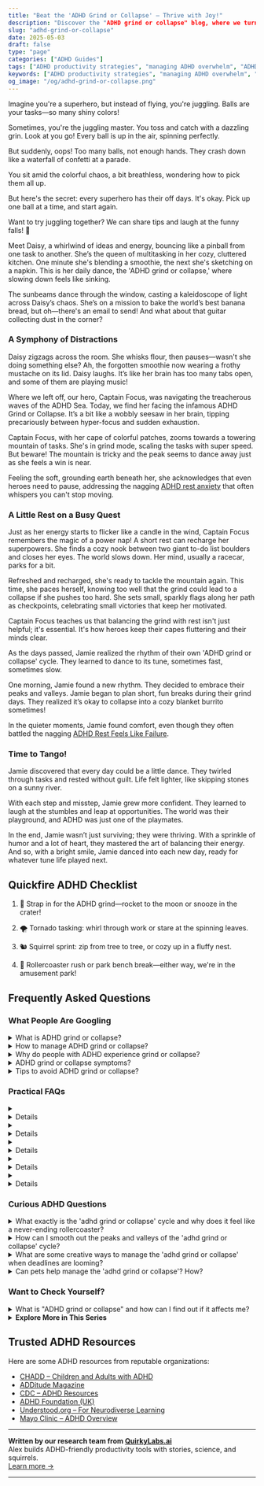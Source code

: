 ```yaml
---
title: "Beat the 'ADHD Grind or Collapse' – Thrive with Joy!"
description: "Discover the "ADHD grind or collapse" blog, where we turn chaos into comfort! Unpack the superhero in you with heartfelt stories and tips that feel like a warm hug. Dive in and feel understood!"
slug: "adhd-grind-or-collapse"
date: 2025-05-03
draft: false
type: "page"
categories: ["ADHD Guides"]
tags: ["ADHD productivity strategies", "managing ADHD overwhelm", "ADHD task management", "ADHD work-life balance", "ADHD coping mechanisms", "embracing ADHD quirks", "adult ADHD support"]
keywords: ["ADHD productivity strategies", "managing ADHD overwhelm", "ADHD task management", "ADHD work-life balance", "ADHD coping mechanisms", "embracing ADHD quirks", "adult ADHD support"]
og_image: "/og/adhd-grind-or-collapse.png"
---
```


Imagine you're a superhero, but instead of flying, you're juggling. Balls are your tasks—so many shiny colors!

Sometimes, you're the juggling master. You toss and catch with a dazzling grin. Look at you go! Every ball is up in the air, spinning perfectly.

But suddenly, oops! Too many balls, not enough hands. They crash down like a waterfall of confetti at a parade.

You sit amid the colorful chaos, a bit breathless, wondering how to pick them all up.

But here's the secret: every superhero has their off days. It's okay. Pick up one ball at a time, and start again.

Want to try juggling together? We can share tips and laugh at the funny falls! 🎉

Meet Daisy, a whirlwind of ideas and energy, bouncing like a pinball from one task to another. She’s the queen of multitasking in her cozy, cluttered kitchen. One minute she's blending a smoothie, the next she's sketching on a napkin. This is her daily dance, the 'ADHD grind or collapse,' where slowing down feels like sinking.

The sunbeams dance through the window, casting a kaleidoscope of light across Daisy’s chaos. She’s on a mission to bake the world’s best banana bread, but oh—there's an email to send! And what about that guitar collecting dust in the corner?

### A Symphony of Distractions

Daisy zigzags across the room. She whisks flour, then pauses—wasn't she doing something else? Ah, the forgotten smoothie now wearing a frothy mustache on its lid. Daisy laughs. It’s like her brain has too many tabs open, and some of them are playing music!

Where we left off, our hero, Captain Focus, was navigating the treacherous waves of the ADHD Sea. Today, we find her facing the infamous ADHD Grind or Collapse. It’s a bit like a wobbly seesaw in her brain, tipping precariously between hyper-focus and sudden exhaustion.

Captain Focus, with her cape of colorful patches, zooms towards a towering mountain of tasks. She's in grind mode, scaling the tasks with super speed. But beware! The mountain is tricky and the peak seems to dance away just as she feels a win is near.

Feeling the soft, grounding earth beneath her, she acknowledges that even heroes need to pause, addressing the nagging [ADHD rest anxiety](/pages/adhd-rest-anxiety/) that often whispers you can't stop moving.

### A Little Rest on a Busy Quest

Just as her energy starts to flicker like a candle in the wind, Captain Focus remembers the magic of a power nap! A short rest can recharge her superpowers. She finds a cozy nook between two giant to-do list boulders and closes her eyes. The world slows down. Her mind, usually a racecar, parks for a bit.

Refreshed and recharged, she's ready to tackle the mountain again. This time, she paces herself, knowing too well that the grind could lead to a collapse if she pushes too hard. She sets small, sparkly flags along her path as checkpoints, celebrating small victories that keep her motivated.

Captain Focus teaches us that balancing the grind with rest isn't just helpful; it's essential. It's how heroes keep their capes fluttering and their minds clear.

As the days passed, Jamie realized the rhythm of their own 'ADHD grind or collapse' cycle. They learned to dance to its tune, sometimes fast, sometimes slow.

One morning, Jamie found a new rhythm. They decided to embrace their peaks and valleys. Jamie began to plan short, fun breaks during their grind days. They realized it’s okay to collapse into a cozy blanket burrito sometimes!

In the quieter moments, Jamie found comfort, even though they often battled the nagging [ADHD Rest Feels Like Failure](/pages/adhd-rest-feels-like-failure/).

### Time to Tango!

Jamie discovered that every day could be a little dance. They twirled through tasks and rested without guilt. Life felt lighter, like skipping stones on a sunny river.

With each step and misstep, Jamie grew more confident. They learned to laugh at the stumbles and leap at opportunities. The world was their playground, and ADHD was just one of the playmates.

In the end, Jamie wasn’t just surviving; they were thriving. With a sprinkle of humor and a lot of heart, they mastered the art of balancing their energy. And so, with a bright smile, Jamie danced into each new day, ready for whatever tune life played next.

## Quickfire ADHD Checklist

1. 🚀 Strap in for the ADHD grind—rocket to the moon or snooze in the crater!

2. 🌪️ Tornado tasking: whirl through work or stare at the spinning leaves.

3. 🐿️ Squirrel sprint: zip from tree to tree, or cozy up in a fluffy nest.

4. 🎢 Rollercoaster rush or park bench break—either way, we're in the amusement park!

## Frequently Asked Questions



### What People Are Googling

<details><summary>What is ADHD grind or collapse?</summary><p>Absolutely, I'm glad you asked about this. "ADHD grind or collapse" is a term that some people use to describe a common pattern experienced by individuals with ADHD. It often involves pushing through tasks with intense focus and effort (grinding) until they reach a point of mental or physical exhaustion (collapse). This cycle can be challenging, but understanding it is a great first step towards finding more balanced and sustainable ways to manage your energy levels.</p></details>
<details><summary>How to manage ADHD grind or collapse?</summary><p>Managing the cycle of ADHD grind or collapse can definitely feel challenging, but you’re not alone in this. A cozy tip is to start by embracing a routine that includes regular breaks and time for relaxation—think of it as scheduling mini vacations throughout your day! It’s also helpful to set realistic goals and celebrate small wins, which can keep motivation up without overextending yourself. Remember, it’s perfectly okay to adjust your pace and ask for support when you need it; doing so helps prevent burnout and keeps you moving steadily forward.</p></details>
<details><summary>Why do people with ADHD experience grind or collapse?</summary><p>Absolutely, it's a great question to ask! People with ADHD often experience what's called "grind or collapse" due to the unique ways their brains manage energy and tasks. Essentially, during the "grind," they might push themselves intensely, often fueled by a surge of interest or the pressure of a looming deadline. However, this intense expenditure of energy can lead to a "collapse," where they feel mentally and physically drained, needing a significant period of rest and recovery. It's a bit like sprinting a marathon; pacing is tricky but crucial.</p></details>
<details><summary>ADHD grind or collapse symptoms?</summary><p>Absolutely, the "grind or collapse" cycle is something many people with ADHD experience, and you're definitely not alone in this. It's like oscillating between pushing yourself extremely hard (grinding) and then hitting a wall of exhaustion (collapsing). This happens because managing energy levels can be really tricky with ADHD. Remember, finding a more balanced approach to tasks and embracing a routine that includes regular breaks can make a big difference. It’s all about discovering what works best for your unique rhythm!</p></details>
<details><summary>Tips to avoid ADHD grind or collapse?</summary><p>Absolutely, taking care of yourself is crucial, especially when managing ADHD! A great tip is to break tasks into smaller, achievable steps, setting clear and manageable goals to avoid feeling overwhelmed. Remember to schedule regular breaks for rest and relaxation—maybe a cozy corner with a book or a short walk outside. Integrating enjoyable activities that you look forward to can also keep your energy levels up and prevent burnout. Keep it balanced and gentle; you're doing great!</p></details>



### Practical FAQs

<details><summary><details>What is the meaning of 'adhd grind or collapse'?<p>The term 'adhd grind or collapse' refers to a pattern often experienced by individuals with ADHD where they alternate between periods of high productivity (grind) and significant drops in performance or well-being (collapse). This cycle can be influenced by various factors including stress, overstimulation, and the inconsistent availability of neurotransmitters like dopamine.</p></details></summary><p>The phrase "ADHD grind or collapse" captures a very relatable experience for many with ADHD. It describes how you might find yourself in a cycle of pushing hard through tasks (that's the "grind") and then hitting a point where you just can't go further, leading to a drop in productivity or a need for a significant break (the "collapse"). This pattern can be especially frustrating because it feels like a rollercoaster of ups and downs. Remember, recognizing this pattern is a great first step towards managing it and finding a more balanced approach to your tasks and energy levels.</p></details>
<details><summary><details>How can someone manage the 'adhd grind or collapse' cycle?<p>Managing the 'adhd grind or collapse' cycle involves several strategies such as setting realistic goals, maintaining a consistent schedule, using time management tools, seeking professional counseling, and possibly using medication under the guidance of a healthcare provider. It is also helpful to incorporate regular breaks, prioritize self-care, and develop a supportive network.</p></details></summary><p>Navigating the 'ADHD grind or collapse' cycle can indeed feel like a daunting rollercoaster. A great starting point is setting achievable goals that don't overwhelm you, and then breaking these down into smaller, manageable tasks. Using tools like timers or apps designed for time management can also keep you on track without feeling burnt out. Remember, regular breaks and a bit of self-care are not just treats; they're essential parts of maintaining your rhythm and health. You’re doing wonderfully by seeking out strategies, so give yourself a pat on the back!</p></details>
<details><summary><details>What are the signs of the 'collapse' phase in 'adhd grind or collapse'?<p>The 'collapse' phase of 'adhd grind or collapse' is typically characterized by symptoms such as extreme fatigue, decreased motivation, feelings of overwhelm, procrastination, and sometimes increased irritability or mood swings. This phase can result in diminished productivity and can significantly impact daily functioning.</p></details></summary><p>Absolutely, recognizing the 'collapse' phase in the cycle of 'ADHD grind or collapse' is so important for managing your wellbeing. This phase often feels like hitting an emotional and physical wall after periods of high productivity or intense focus, known as the 'grind' phase. You might find yourself feeling unusually tired, struggling to start or finish tasks, and feeling overwhelmed or irritable more easily than usual. It's a signal from your body and mind to slow down and take care, so listening to these cues and allowing yourself some rest and recovery is key.</p></details>
<details><summary><details>Can therapy help with 'adhd grind or collapse'?<p>Yes, therapy can be very beneficial in managing 'adhd grind or collapse'. Cognitive-behavioral therapy (CBT) and other forms of psychotherapy can help individuals understand and manage their symptoms, develop coping strategies, and work through the emotional and psychological challenges associated with ADHD.</p></details></summary><p>Absolutely, therapy can be a wonderful support when dealing with the 'ADHD grind or collapse' cycle. Techniques like Cognitive-Behavioral Therapy (CBT) are particularly helpful in understanding your patterns and creating practical strategies to manage your energy and tasks more effectively. A therapist can also provide a compassionate space to explore the emotional ups and downs that come with ADHD. Together, you can work on building a more balanced approach to your daily challenges, making things feel a bit more manageable.</p></details>
<details><summary><details>Is medication necessary to manage 'adhd grind or collapse'?<p>Medication is not necessary for everyone with 'adhd grind or collapse', but it can be an effective component of treatment for some individuals. Stimulant medications, as well as non-stimulant options, can help improve focus, reduce impulsivity, and stabilize energy levels, potentially mitigating the extremes of the grind and collapse cycle. Decisions about medication should always be made in consultation with a healthcare professional.</p></details></summary><p>Absolutely! Whether or not to use medication to manage the 'ADHD grind or collapse' varies from person to person. While medications, like stimulants and non-stimulants, can indeed help smooth out those intense fluctuations in energy and focus, they're just one of many tools you might consider. It's always best to chat with a healthcare provider to tailor a plan that fits you perfectly, taking into account your unique needs and lifestyle. Remember, finding the right balance often involves a mix of strategies, including medication, behavioral techniques, and lifestyle adjustments.</p></details>



### Curious ADHD Questions

<details><summary>What exactly is the 'adhd grind or collapse' cycle and why does it feel like a never-ending rollercoaster?</summary><p>Ah, the 'ADHD grind or collapse' cycle can certainly feel like a never-ending rollercoaster, can't it? It’s a common pattern where you might find yourself in a phase of high productivity (the 'grind'), pushing through tasks with intense focus, often fueled by a sense of urgency or hyperfocus. Then, suddenly, there’s a shift to feeling overwhelmed or exhausted, leading to a drop in activity levels (the 'collapse'). This cycle happens because folks with ADHD often use up a lot of their mental and emotional energy during the grind phase, leaving little in the tank for consistent pacing. It’s like burning bright and fast, but not always lasting—the key is finding balance and strategies that help even out the highs and lows.</p></details>
<details><summary>How can I smooth out the peaks and valleys of the 'adhd grind or collapse' cycle?</summary><p>It’s so cozy to find ways to balance that classic ADHD cycle of intense grinding followed by total collapse, isn’t it? One helpful trick is to set a timer to take short breaks during a task, letting your mind rest before it feels overwhelmed. Also, try to sprinkle your day with varied activities that engage different parts of your brain – mix up creative tasks with more structured, simple chores. Lastly, a little self-compassion goes a long way; remind yourself that it's perfectly okay to have ups and downs, and each day gives us a fresh start to try again.</p></details>
<details><summary>What are some creative ways to manage the 'adhd grind or collapse' when deadlines are looming?</summary><p>Absolutely, managing those looming deadlines can definitely feel overwhelming, but there are some creative ways to help you through. One approach is to break your work into smaller, more manageable tasks and reward yourself after completing each one – maybe with a small treat or a five-minute dance break! It’s also helpful to switch up your environment; sometimes a change of scenery can really boost your focus and motivation. Lastly, don't hesitate to lean on your support network—sometimes just talking through your tasks or sharing your progress with a friend can reenergize you and help keep the momentum going.</p></details>
<details><summary>Can pets help manage the 'adhd grind or collapse'? How?</summary><p>Absolutely, pets can be wonderful companions in managing the ADHD grind or collapse! Having a furry friend around can offer a soothing presence, which may help reduce feelings of overwhelm and provide comfort during more intense moments. Pets also encourage a routine with their feeding and exercise schedules, which can help bring some structure to your day — a common struggle for those with ADHD. Plus, the simple act of caring for someone else (like a pet) can boost your mood and distract from less pleasant tasks, making the daily grind a bit more enjoyable.</p></details>



### Want to Check Yourself?

<details><summary>What is "ADHD grind or collapse" and how can I find out if it affects me?</summary><p>The term "ADHD grind or collapse" refers to a common pattern many individuals with ADHD experience, where they go through phases of high productivity (grinding) followed by periods of exhaustion or decreased function (collapse). This cycle can be influenced by the fluctuating energy levels and variable focus that are characteristic of ADHD. To figure out if this affects you, you might reflect on your own patterns: Do you often find yourself pushing incredibly hard on tasks, feeling highly motivated, only to later hit a wall of fatigue or disinterest? Keeping a simple journal of your productivity levels and emotional state over a few weeks can be really insightful. This self-awareness can be a cozy blanket, helping you understand your unique rhythms and needs.</p></details>

<script type="application/ld+json">
{
  "@context": "https://schema.org",
  "@type": "FAQPage",
  "mainEntity": [
    {
      "@type": "Question",
      "name": "What is ADHD grind or collapse?",
      "acceptedAnswer": {
        "@type": "Answer",
        "text": "Absolutely, I'm glad you asked about this. \"ADHD grind or collapse\" is a term that some people use to describe a common pattern experienced by individuals with ADHD. It often involves pushing through tasks with intense focus and effort (grinding) until they reach a point of mental or physical exhaustion (collapse). This cycle can be challenging, but understanding it is a great first step towards finding more balanced and sustainable ways to manage your energy levels."
      }
    },
    {
      "@type": "Question",
      "name": "How to manage ADHD grind or collapse?",
      "acceptedAnswer": {
        "@type": "Answer",
        "text": "Managing the cycle of ADHD grind or collapse can definitely feel challenging, but you\u2019re not alone in this. A cozy tip is to start by embracing a routine that includes regular breaks and time for relaxation\u2014think of it as scheduling mini vacations throughout your day! It\u2019s also helpful to set realistic goals and celebrate small wins, which can keep motivation up without overextending yourself. Remember, it\u2019s perfectly okay to adjust your pace and ask for support when you need it; doing so helps prevent burnout and keeps you moving steadily forward."
      }
    },
    {
      "@type": "Question",
      "name": "Why do people with ADHD experience grind or collapse?",
      "acceptedAnswer": {
        "@type": "Answer",
        "text": "Absolutely, it's a great question to ask! People with ADHD often experience what's called \"grind or collapse\" due to the unique ways their brains manage energy and tasks. Essentially, during the \"grind,\" they might push themselves intensely, often fueled by a surge of interest or the pressure of a looming deadline. However, this intense expenditure of energy can lead to a \"collapse,\" where they feel mentally and physically drained, needing a significant period of rest and recovery. It's a bit like sprinting a marathon; pacing is tricky but crucial."
      }
    },
    {
      "@type": "Question",
      "name": "ADHD grind or collapse symptoms?",
      "acceptedAnswer": {
        "@type": "Answer",
        "text": "Absolutely, the \"grind or collapse\" cycle is something many people with ADHD experience, and you're definitely not alone in this. It's like oscillating between pushing yourself extremely hard (grinding) and then hitting a wall of exhaustion (collapsing). This happens because managing energy levels can be really tricky with ADHD. Remember, finding a more balanced approach to tasks and embracing a routine that includes regular breaks can make a big difference. It\u2019s all about discovering what works best for your unique rhythm!"
      }
    },
    {
      "@type": "Question",
      "name": "Tips to avoid ADHD grind or collapse?",
      "acceptedAnswer": {
        "@type": "Answer",
        "text": "Absolutely, taking care of yourself is crucial, especially when managing ADHD! A great tip is to break tasks into smaller, achievable steps, setting clear and manageable goals to avoid feeling overwhelmed. Remember to schedule regular breaks for rest and relaxation\u2014maybe a cozy corner with a book or a short walk outside. Integrating enjoyable activities that you look forward to can also keep your energy levels up and prevent burnout. Keep it balanced and gentle; you're doing great!"
      }
    }
  ]
}
</script>
<script type="application/ld+json">
{
  "@context": "https://schema.org",
  "@type": "Article",
  "author": {
    "@type": "Person",
    "name": "QuirkyLabs",
    "url": "https://quirkylabs.ai/about"
  },
  "headline": "\"Beat the 'ADHD Grind or Collapse' \u2013 Thrive with Joy!\"",
  "mainEntityOfPage": "https://blog.quirkylabs.ai/pages/adhd-grind-or-collapse/",
  "datePublished": "2025-05-03"
}
</script>
<script type="application/ld+json">
{
  "@context": "https://schema.org",
  "@type": "BreadcrumbList",
  "itemListElement": [
    {
      "@type": "ListItem",
      "position": 1,
      "name": "Home",
      "item": "https://quirkylabs.ai/"
    },
    {
      "@type": "ListItem",
      "position": 2,
      "name": "Blog",
      "item": "https://blog.quirkylabs.ai/"
    },
    {
      "@type": "ListItem",
      "position": 3,
      "name": "\"Beat the 'ADHD Grind or Collapse' \u2013 Thrive with Joy!\"",
      "item": "https://blog.quirkylabs.ai/pages/adhd-grind-or-collapse/"
    }
  ]
}
</script>

<details>
<summary><strong>Explore More in This Series</strong></summary>

- [Adhd Breaks Trigger Panic](/pages/adhd-breaks-trigger-panic/)
- [Adhd Wired But Tired](/pages/adhd-wired-but-tired/)
- [Adhd Crash After Focus](/pages/adhd-crash-after-focus/)
- [Adhd Anxiety On Weekends](/pages/adhd-anxiety-on-weekends/)
- [Adhd Always Be Doing](/pages/adhd-always-be-doing/)
- [Adhd Cant Sit Still](/pages/adhd-cant-sit-still/)
- [Adhd Rest Anxiety](/pages/adhd-rest-anxiety/)
- [Adhd Struggles With Balance](/pages/adhd-struggles-with-balance/)
</details>



## Trusted ADHD Resources

Here are some ADHD resources from reputable organizations:

- [CHADD – Children and Adults with ADHD](https://chadd.org)
- [ADDitude Magazine](https://www.additudemag.com)
- [CDC – ADHD Resources](https://www.cdc.gov/ncbddd/adhd)
- [ADHD Foundation (UK)](https://www.adhdfoundation.org.uk)
- [Understood.org – For Neurodiverse Learning](https://www.understood.org)
- [Mayo Clinic – ADHD Overview](https://www.mayoclinic.org/diseases-conditions/adhd)


---

**Written by our research team from [QuirkyLabs.ai](https://quirkylabs.ai)**  
Alex builds ADHD-friendly productivity tools with stories, science, and squirrels.  
[Learn more →](https://quirkylabs.ai)

---